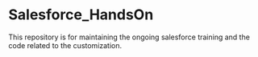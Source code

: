 # Salesforce_HandsOn
This repository is for maintaining the ongoing salesforce training and the code related to the customization.
